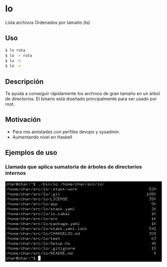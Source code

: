 # lo
Lista archivos Ordenados por tamaño (lo)

## Uso

```bash
$ lo ruta
$ lo -r ruta
$ lo -h
$ lo -v
```

## Descripción
Te ayuda a conseguir rápidamente los archivos de gran tamaño en un árbol de directorios.
El binario está diseñado principalmente para ser usado por root.

## Motivación
* Para mis amistades con perfiles devops y sysadmin.
* Aumentando nivel en Haskell

## Ejemplos de uso

### Llamada que aplica sumatoria de árboles de directorios internos
![alt salida sumada](https://github.com/Carht/lo/blob/main/doc/salidaSum.png)
